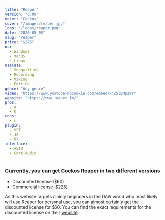 ```yaml
---
title: "Reaper"
version: "6.09"
maker: "Cockos"
cover: "/images/reaper.jpg"
logo: "/logos/reaper.png"
date: "2020-05-05"
slug: "reaper"
price: "$225"
os:
  - Windows
  - macOS
  - Linux
useCase:
  - Songwriting
  - Recording
  - Mixing
  - Editing
genre: "Any genre"
video: "https://www.youtube-nocookie.com/embed/kn2SlBMpzwY"
website: "https://www.reaper.fm/"
pros:
  - a
  - b
cons:
  - c
plugin:
  - VST
  - JS
  - DX
interface:
  - ASIO
  - Core Audio
---
```


### Currently, you can get Cockos Reaper in two different versions

- Discounted license (\$60)
- Commercial license (\$225)

As this website targets mainly beginners in the DAW world who most likely will use Reaper for personal use, you can almost certainly get the discounted license for \$60. You can find the exact requirements for the discounted license on their [website](https://www.reaper.fm/purchase.php).
